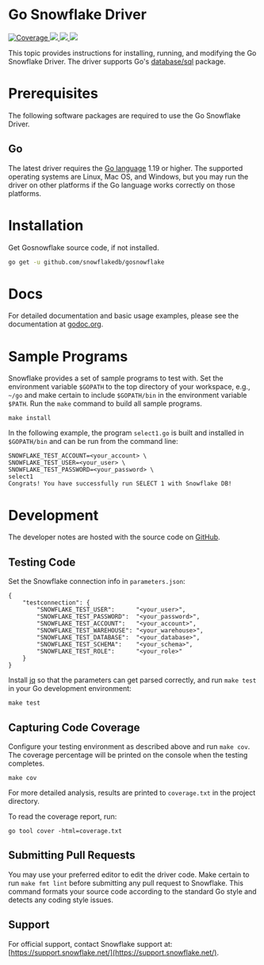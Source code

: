 # Go Snowflake Driver

<a href="https://codecov.io/github/snowflakedb/gosnowflake?branch=master">
    <img alt="Coverage" src="https://codecov.io/github/snowflakedb/gosnowflake/coverage.svg?branch=master">
</a>
<a href="https://github.com/snowflakedb/gosnowflake/actions?query=workflow%3A%22Build+and+Test%22">
    <img src="https://github.com/snowflakedb/gosnowflake/workflows/Build%20and%20Test/badge.svg?branch=master">
</a>
<a href="http://www.apache.org/licenses/LICENSE-2.0.txt">
    <img src="http://img.shields.io/:license-Apache%202-brightgreen.svg">
</a>
<a href="https://goreportcard.com/report/github.com/snowflakedb/gosnowflake">
    <img src="https://goreportcard.com/badge/github.com/snowflakedb/gosnowflake">
</a>

This topic provides instructions for installing, running, and modifying the Go Snowflake Driver. The driver supports Go's [database/sql](https://golang.org/pkg/database/sql/) package.

# Prerequisites

The following software packages are required to use the Go Snowflake Driver.

## Go

The latest driver requires the [Go language](https://golang.org/) 1.19 or higher. The supported operating systems are Linux, Mac OS, and Windows, but you may run the driver on other platforms if the Go language works correctly on those platforms.


# Installation

Get Gosnowflake source code, if not installed.

```sh
go get -u github.com/snowflakedb/gosnowflake
```

# Docs

For detailed documentation and basic usage examples, please see the documentation at
[godoc.org](https://godoc.org/github.com/snowflakedb/gosnowflake/).

# Sample Programs

Snowflake provides a set of sample programs to test with. Set the environment variable ``$GOPATH`` to the top directory of your workspace, e.g., ``~/go`` and make certain to 
include ``$GOPATH/bin`` in the environment variable ``$PATH``. Run the ``make`` command to build all sample programs.

```
make install
```

In the following example, the program ``select1.go`` is built and installed in ``$GOPATH/bin`` and can be run from the command line:

```
SNOWFLAKE_TEST_ACCOUNT=<your_account> \
SNOWFLAKE_TEST_USER=<your_user> \
SNOWFLAKE_TEST_PASSWORD=<your_password> \
select1
Congrats! You have successfully run SELECT 1 with Snowflake DB!
```

# Development

The developer notes are hosted with the source code on [GitHub](https://github.com/snowflakedb/gosnowflake).

## Testing Code


Set the Snowflake connection info in ``parameters.json``:

```
{
    "testconnection": {
        "SNOWFLAKE_TEST_USER":      "<your_user>",
        "SNOWFLAKE_TEST_PASSWORD":  "<your_password>",
        "SNOWFLAKE_TEST_ACCOUNT":   "<your_account>",
        "SNOWFLAKE_TEST_WAREHOUSE": "<your_warehouse>",
        "SNOWFLAKE_TEST_DATABASE":  "<your_database>",
        "SNOWFLAKE_TEST_SCHEMA":    "<your_schema>",
        "SNOWFLAKE_TEST_ROLE":      "<your_role>"
    }
}
```

Install [jq](https://stedolan.github.io/jq) so that the parameters can get parsed correctly, and run ``make test`` in your Go development environment:

```
make test
```

## Capturing Code Coverage

Configure your testing environment as described above and run ``make cov``. The coverage percentage will be printed on the console when the testing completes. 

```
make cov
```

For more detailed analysis, results are printed to ``coverage.txt`` in the project directory.

To read the coverage report, run:

```
go tool cover -html=coverage.txt
```

## Submitting Pull Requests

You may use your preferred editor to edit the driver code. Make certain to run ``make fmt lint`` before submitting any pull request to Snowflake. This command formats your source code according to the standard Go style and detects any coding style issues.

## Support

For official support, contact Snowflake support at:
[https://support.snowflake.net/](https://support.snowflake.net/).

